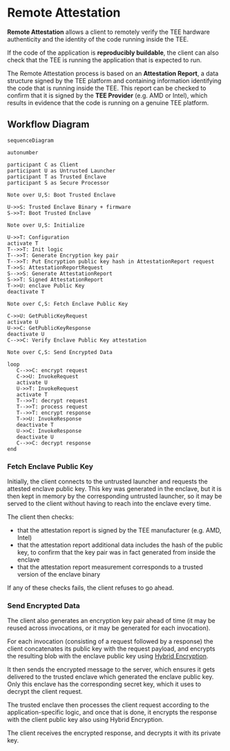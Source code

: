 # Remote Attestation

**Remote Attestation** allows a client to remotely verify the TEE hardware
authenticity and the identity of the code running inside the TEE.

If the code of the application is **reproducibly buildable**, the client can
also check that the TEE is running the application that is expected to run.

The Remote Attestation process is based on an **Attestation Report**, a data
structure signed by the TEE platform and containing information identifying the
code that is running inside the TEE. This report can be checked to confirm that
it is signed by the **TEE Provider** (e.g. AMD or Intel), which results in
evidence that the code is running on a genuine TEE platform.

## Workflow Diagram

```mermaid
sequenceDiagram

autonumber

participant C as Client
participant U as Untrusted Launcher
participant T as Trusted Enclave
participant S as Secure Processor

Note over U,S: Boot Trusted Enclave

U->>S: Trusted Enclave Binary + firmware
S->>T: Boot Trusted Enclave

Note over U,S: Initialize

U->>T: Configuration
activate T
T-->>T: Init logic
T-->>T: Generate Encryption key pair
T-->>T: Put Encryption public key hash in AttestationReport request
T->>S: AttestationReportRequest
S-->>S: Generate AttestationReport
S->>T: Signed AttestationReport
T->>U: enclave Public Key
deactivate T

Note over C,S: Fetch Enclave Public Key

C->>U: GetPublicKeyRequest
activate U
U->>C: GetPublicKeyResponse
deactivate U
C-->>C: Verify Enclave Public Key attestation

Note over C,S: Send Encrypted Data

loop
   C-->>C: encrypt request
   C->>U: InvokeRequest
   activate U
   U->>T: InvokeRequest
   activate T
   T-->>T: decrypt request
   T-->>T: process request
   T-->>T: encrypt response
   T->>U: InvokeResponse
   deactivate T
   U->>C: InvokeResponse
   deactivate U
   C-->>C: decrypt response
end
```

### Fetch Enclave Public Key

Initially, the client connects to the untrusted launcher and requests the
attested enclave public key. This key was generated in the enclave, but it is
then kept in memory by the corresponding untrusted launcher, so it may be served
to the client without having to reach into the enclave every time.

The client then checks:

- that the attestation report is signed by the TEE manufacturer (e.g. AMD,
  Intel)
- that the attestation report additional data includes the hash of the public
  key, to confirm that the key pair was in fact generated from inside the
  enclave
- that the attestation report measurement corresponds to a trusted version of
  the enclave binary

If any of these checks fails, the client refuses to go ahead.

### Send Encrypted Data

The client also generates an encryption key pair ahead of time (it may be reused
across invocations, or it may be generated for each invocation).

For each invocation (consisting of a request followed by a response) the client
concatenates its public key with the request payload, and encrypts the resulting
blob with the enclave public key using
[Hybrid Encryption](https://developers.google.com/tink/hybrid).

It then sends the encrypted message to the server, which ensures it gets
delivered to the trusted enclave which generated the enclave public key. Only
this enclave has the corresponding secret key, which it uses to decrypt the
client request.

The trusted enclave then processes the client request according to the
application-specific logic, and once that is done, it encrypts the response with
the client public key also using Hybrid Encryption.

The client receives the encrypted response, and decrypts it with its private
key.
